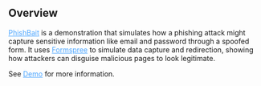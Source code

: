 <h2>Overview</h2>

<p><a href="https://github.com/luckalgorithm/PhishBait" target="_blank" rel="noopener noreferrer" style="color: #4da6ff;">PhishBait</a> is a demonstration that simulates how a phishing attack might capture sensitive information like email and password through a spoofed form. It uses <a href="https://formspree.io" target="_blank" rel="noopener noreferrer" style="color: #4da6ff;">Formspree</a> to simulate data capture and redirection, showing how attackers can disguise malicious pages to look legitimate.</p>

<p>See <a href="https://luckalgorithm.github.io/PhishBait/demo.html" target="_blank" rel="noopener noreferrer" style="color: #4da6ff;">Demo</a> for more information.</p>
